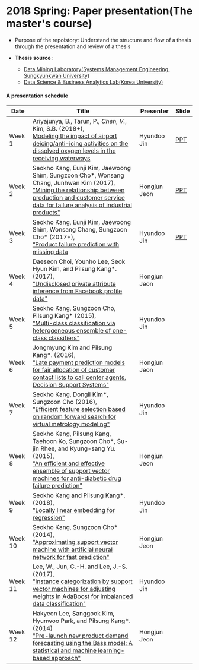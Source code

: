 #  2018 Spring: Paper presentation(The master's course)
- Purpose of the repoistory: Understand the structure and flow of a thesis through the presentation and review of a thesis

 - **Thesis source** :
    - [Data Mining Laboratory(Systems Management Engineering, Sungkyunkwan University)](https://sites.google.com/view/skkudm/home/)
    - [Data Science & Business Analytics Lab(Korea University)](http://dsba.korea.ac.kr/wp/?page_id=40)
####  A presentation schedule
 | Date | Title | Presenter | Slide |
 | ---- | --- | --- | --- |
 | Week 1 | Ariyajunya, B., Tarun, P.*, Chen, V.*, Kim, S.B.  (2018+), <br> [Modeling the impact of airport deicing/anti-icing activities on the dissolved oxygen levels in the receiving waterways](http://dmqa.korea.ac.kr/board/list.asp?b_code=B_JP&tid=102&sid=102)| Hyundoo Jin |[PPT](https://1drv.ms/p/s!AkhuwIEQ62qbkxXe2SF2Y8L6V7eq) |
 | Week 2 | Seokho Kang, Eunji Kim, Jaewoong Shim, Sungzoon Cho*, Wonsang Chang, Junhwan Kim (2017), <br>["Mining the relationship between production and customer service data for failure analysis of industrial products"](https://www.sciencedirect.com/science/article/pii/S0360835217300451?via%3Dihub) | Hongjun Jeon |[PPT](https://1drv.ms/p/s!Ajzh_kS0v4hAamjaCXqIkOB6q_o)|
 | Week 3 | Seokho Kang, Eunji Kim, Jaewoong Shim, Wonsang Chang, Sungzoon Cho* (2017+),<br> [“Product failure prediction with missing data](https://www.tandfonline.com/doi/full/10.1080/00207543.2017.1407883) | Hyundoo Jin |[PPT](https://docs.google.com/presentation/d/1WtJonLl7bM3_Dyrt1uz0E0Wi3G5YYqkTTlowZTK5Xx4/edit#slide=id.p3)|
 | Week 4 | Daeseon Choi, Younho Lee, Seok Hyun Kim, and Pilsung Kang*. (2017), <br> ["Undisclosed private attribute inference from Facebook profile data"](https://www.emeraldinsight.com/doi/abs/10.1108/IMDS-07-2016-0276?journalCode=imds) | Hongjun Jeon | |
 | Week 5 | Seokho Kang, Sungzoon Cho, Pilsung Kang* (2015),<br> ["Multi-class classification via heterogeneous ensemble of one-class classifiers"](https://www.sciencedirect.com/science/article/pii/S0952197615000846?via%3Dihub) | Hyundoo Jin | |
 | Week 6 | Jongmyung Kim and Pilsung Kang*. (2016),<br> ["Late payment prediction models for fair allocation of customer contact lists to call center agents, Decision Support Systems"](https://www.sciencedirect.com/science/article/pii/S0167923616300264) | Hongjun Jeon ||
 | Week 7 | Seokho Kang, Dongil Kim*, Sungzoon Cho (2016),<br> ["Efficient feature selection based on random forward search for virtual metrology modeling"](http://ieeexplore.ieee.org/document/7519104/?reload=true) | Hyundoo Jin |
 | Week 8 | Seokho Kang, Pilsung Kang, Taehoon Ko, Sungzoon Cho*, Su-jin Rhee, and Kyung-sang Yu. (2015),<br> ["An efficient and effective ensemble of support vector machines for anti-diabetic drug failure prediction"](https://www.sciencedirect.com/science/article/pii/S0957417415000573) | Hongjun Jeon |
 | Week 9 | Seokho Kang and Pilsung Kang*. (2018), <br>["Locally linear embedding for regression"](https://www.sciencedirect.com/science/article/pii/S0020025517303420) | Hyundoo Jin |
 | Week 10 | Seokho Kang, Sungzoon Cho* (2014),<br> ["Approximating support vector machine with artificial neural network for fast prediction"](https://www.sciencedirect.com/science/article/pii/S0957417414000888?via%3Dihub) | Hongjun Jeon |
 | Week 11 | Lee, W., Jun, C.-H. and Lee, J.-S. (2017),<br> ["Instance categorization by support vector machines for adjusting weights in AdaBoost for imbalanced data classification"](https://sites.google.com/site/skkuinfosci/publication/journal) | Hyundoo Jin |
 | Week 12 | Hakyeon Lee, Sanggook Kim, Hyunwoo Park, and Pilsung Kang*. (2014) <br>["Pre-launch new product demand forecasting using the Bass model: A statistical and machine learning-based approach"](https://www.sciencedirect.com/science/article/pii/S0040162513001881) | Hongjun Jeon |
